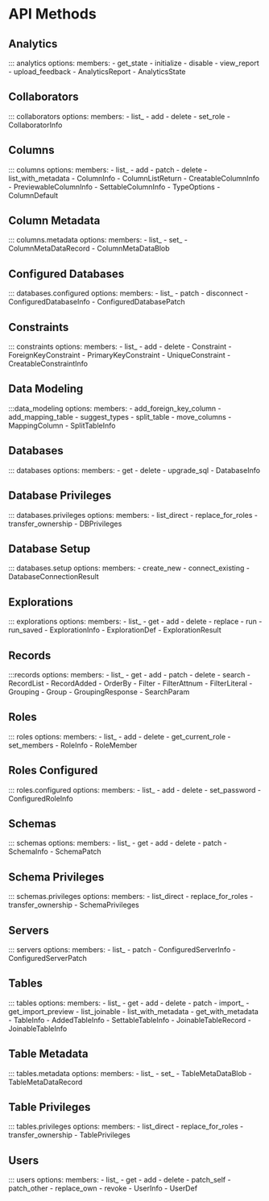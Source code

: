 # API Methods

## Analytics
::: analytics
    options:
      members:
      - get_state
      - initialize
      - disable
      - view_report
      - upload_feedback
      - AnalyticsReport
      - AnalyticsState

## Collaborators

::: collaborators
    options:
      members:
      - list_
      - add
      - delete
      - set_role
      - CollaboratorInfo

## Columns

::: columns
    options:
      members:
      - list_
      - add
      - patch
      - delete
      - list_with_metadata
      - ColumnInfo
      - ColumnListReturn
      - CreatableColumnInfo
      - PreviewableColumnInfo
      - SettableColumnInfo
      - TypeOptions
      - ColumnDefault
 
## Column Metadata

::: columns.metadata
    options:
      members:
      - list_
      - set_
      - ColumnMetaDataRecord
      - ColumnMetaDataBlob

## Configured Databases

::: databases.configured
    options:
      members:
      - list_
      - patch
      - disconnect
      - ConfiguredDatabaseInfo
      - ConfiguredDatabasePatch

## Constraints

::: constraints
    options:
      members:
      - list_
      - add
      - delete
      - Constraint
      - ForeignKeyConstraint
      - PrimaryKeyConstraint
      - UniqueConstraint
      - CreatableConstraintInfo

## Data Modeling

:::data_modeling
    options:
      members:
      - add_foreign_key_column
      - add_mapping_table
      - suggest_types
      - split_table
      - move_columns
      - MappingColumn
      - SplitTableInfo

## Databases

::: databases
    options:
      members:
      - get
      - delete
      - upgrade_sql
      - DatabaseInfo

## Database Privileges

::: databases.privileges
    options:
      members:
      - list_direct
      - replace_for_roles
      - transfer_ownership
      - DBPrivileges

## Database Setup

::: databases.setup
    options:
      members:
      - create_new
      - connect_existing
      - DatabaseConnectionResult

## Explorations

::: explorations
    options:
      members:
      - list_
      - get
      - add
      - delete
      - replace
      - run
      - run_saved
      - ExplorationInfo
      - ExplorationDef
      - ExplorationResult

## Records

:::records
    options:
      members:
      - list_
      - get
      - add
      - patch
      - delete
      - search
      - RecordList
      - RecordAdded
      - OrderBy
      - Filter
      - FilterAttnum
      - FilterLiteral
      - Grouping
      - Group
      - GroupingResponse
      - SearchParam

## Roles

::: roles
    options:
      members:
      - list_
      - add
      - delete
      - get_current_role
      - set_members
      - RoleInfo
      - RoleMember

## Roles Configured

::: roles.configured
    options:
      members:
      - list_
      - add
      - delete
      - set_password
      - ConfiguredRoleInfo

## Schemas

::: schemas
    options:
      members:
      - list_
      - get
      - add
      - delete
      - patch
      - SchemaInfo
      - SchemaPatch

## Schema Privileges

::: schemas.privileges
    options:
      members:
      - list_direct
      - replace_for_roles
      - transfer_ownership
      - SchemaPrivileges

## Servers

::: servers
    options:
      members:
      - list_
      - patch
      - ConfiguredServerInfo
      - ConfiguredServerPatch

## Tables

::: tables
    options:
      members:
      - list_
      - get
      - add
      - delete
      - patch
      - import_
      - get_import_preview
      - list_joinable
      - list_with_metadata
      - get_with_metadata
      - TableInfo
      - AddedTableInfo
      - SettableTableInfo
      - JoinableTableRecord
      - JoinableTableInfo

## Table Metadata

::: tables.metadata
    options:
      members:
      - list_
      - set_
      - TableMetaDataBlob
      - TableMetaDataRecord

## Table Privileges

::: tables.privileges
    options:
      members:
      - list_direct
      - replace_for_roles
      - transfer_ownership
      - TablePrivileges

## Users

::: users
    options:
      members:
      - list_
      - get
      - add
      - delete
      - patch_self
      - patch_other
      - replace_own
      - revoke
      - UserInfo
      - UserDef
